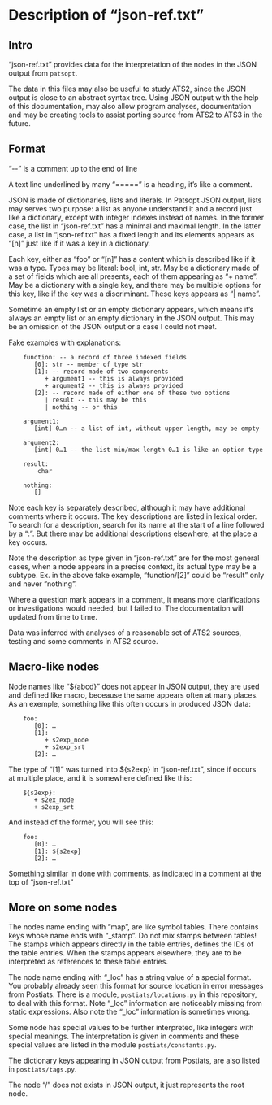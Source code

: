 Description of “json-ref.txt”
==============================================================================

Intro
------------------------------------------------------------------------------

“json-ref.txt” provides data for the interpretation of the nodes in the JSON
output from `patsopt`.

The data in this files may also be useful to study ATS2, since the JSON output
is close to an abstract syntax tree. Using JSON output with the help of this
documentation, may also allow program analyses, documentation and may be
creating tools to assist porting source from ATS2 to ATS3 in the future.


Format
------------------------------------------------------------------------------

“--” is a comment up to the end of line

A text line underlined by many “=====” is a heading, it’s like a comment.

JSON is made of dictionaries, lists and literals. In Patsopt JSON output,
lists may serves two purpose: a list as anyone understand it and a record just
like a dictionary, except with integer indexes instead of names. In the former
case, the list in “json-ref.txt” has a minimal and maximal length. In the
latter case, a list in “json-ref.txt” has a fixed length and its elements
appears as “[n]” just like if it was a key in a dictionary.

Each key, either as “foo” or “[n]” has a content which is described like if it
was a type. Types may be literal: bool, int, str. May be a dictionary made of
a set of fields which are all presents, each of them appearing as “+ name”.
May be a dictionary with a single key, and there may be multiple options for
this key, like if the key was a discriminant. These keys appears as “| name”.

Sometime an empty list or an empty dictionary appears, which means it’s always
an empty list or an empty dictionary in the JSON output. This may
be an omission of the JSON output or a case I could not meet.

Fake examples with explanations:


        function: -- a record of three indexed fields
           [0]: str -- member of type str
           [1]: -- record made of two components
              + argument1 -- this is always provided
              + argument2 -- this is always provided
           [2]: -- record made of either one of these two options
              | result -- this may be this
              | nothing -- or this

        argument1:
           [int] 0…n -- a list of int, without upper length, may be empty

        argument2:
           [int] 0…1 -- the list min/max length 0…1 is like an option type

        result:
            char

        nothing:
           []


Note each key is separately described, although it may have additional
comments where it occurs. The key descriptions are listed in lexical order.
To search for a description, search for its name at the start of a line
followed by a “:”. But there may be additional descriptions elsewhere, at the
place a key occurs.

Note the description as type given in “json-ref.txt” are for the most general
cases, when a node appears in a precise context, its actual type may be a
subtype. Ex. in the above fake example, “function/[2]” could be “result” only
and never “nothing”.

Where a question mark appears in a comment, it means more clarifications or
investigations would needed, but I failed to. The documentation will updated
from time to time.

Data was inferred with analyses of a reasonable set of ATS2 sources, testing
and some comments in ATS2 source.


Macro‑like nodes
------------------------------------------------------------------------------

Node names like “${abcd}” does not appear in JSON output, they are used and
defined like macro, beceause the same appears often at many places. As an
exemple, something like this often occurs in produced JSON data:

        foo:
           [0]: …
           [1]:
              + s2exp_node
              + s2exp_srt
           [2]: …

The type of “[1]” was turned into ${s2exp} in “json-ref.txt”, since if occurs
at multiple place, and it is somewhere defined like this:

        ${s2exp}:
           + s2ex_node
           + s2exp_srt

And instead of the former, you will see this:

        foo:
           [0]: …
           [1]: ${s2exp}
           [2]: …


Something similar in done with comments, as indicated in a comment at the top
of “json-ref.txt”


More on some nodes
------------------------------------------------------------------------------

The nodes name ending with “map”, are like symbol tables. There contains keys
whose name ends with “_stamp”. Do not mix stamps between tables! The stamps
which appears directly in the table entries, defines the IDs of the table
entries. When the stamps appears elsewhere, they are to be interpreted as
references to these table entries.

The node name ending with “_loc” has a string value of a special format. You
probably already seen this format for source location in error messages
from Postiats. There is a module, `postiats/locations.py` in this repository,
to deal with this format. Note “_loc” information are noticeably missing from
static expressions. Also note the “_loc” information is sometimes wrong.

Some node has special values to be further interpreted, like integers with
special meanings. The interpretation is given in comments and these special
values are listed in the module `postiats/constants.py`.

The dictionary keys appearing in JSON output from Postiats, are also listed
in `postiats/tags.py`.

The node “/” does not exists in JSON output, it just represents the root node.
